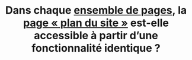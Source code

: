 ---
title: Dans chaque [ensemble de pages](#ensemble-de-pages), la [page « plan du site »](#page-plan-du-site) est-elle accessible à partir d’une fonctionnalité identique ?
---
